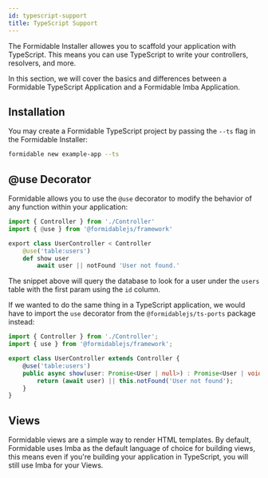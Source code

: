```yaml
---
id: typescript-support
title: TypeScript Support
---
```


The Formidable Installer allowes you to scaffold your application with TypeScript. This means you can use TypeScript to write your controllers, resolvers, and more.

In this section, we will cover the basics and differences between a Formidable TypeScript Application and a Formidable Imba Application.

## Installation

You may create a Formidable TypeScript project by passing the `--ts` flag in the Formidable Installer:

```bash
formidable new example-app --ts
```

## @use Decorator

Formidable allows you to use the `@use` decorator to modify the behavior of any function within your application:

```py
import { Controller } from './Controller'
import { @use } from '@formidablejs/framework'

export class UserController < Controller
    @use('table:users')
    def show user
        await user || notFound 'User not found.'
```

The snippet above will query the database to look for a user under the `users` table with the first param using the `id` column.

If we wanted to do the same thing in a TypeScript application, we would have to import the `use` decorator from the `@formidablejs/ts-ports` package instead:

```ts
import { Controller } from './Controller';
import { use } from '@formidablejs/framework';

export class UserController extends Controller {
    @use('table:users')
    public async show(user: Promise<User | null>) : Promise<User | void> {
        return (await user) || this.notFound('User not found');
    }
}
```

## Views

Formidable views are a simple way to render HTML templates. By default, Formidable uses Imba as the default language of choice for building views, this means even if you're building your application in TypeScript, you will still use Imba for your Views.
